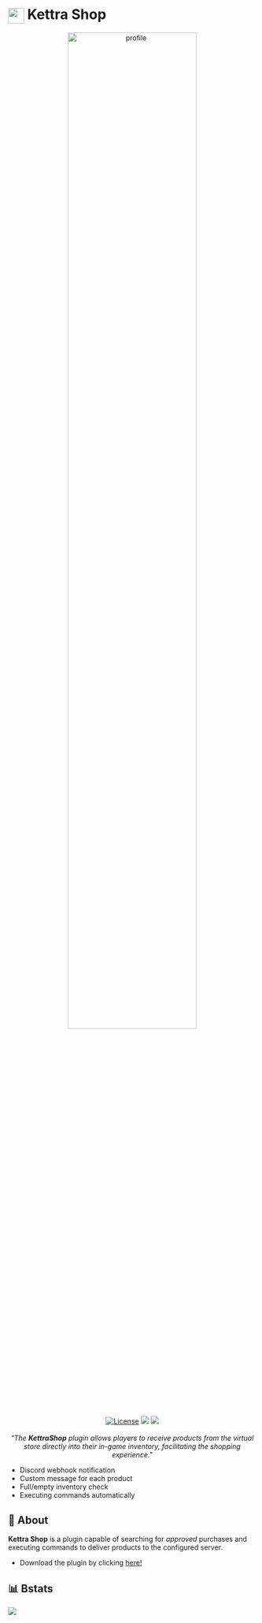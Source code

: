 # <img align="center" src="https://cdn.discordapp.com/attachments/1078405618139922532/1078417147325333565/9037-eyespy.gif" width="32px"> Kettra Shop

<div>
 <p align="center">
  <img alt="profile" src="https://cdn.discordapp.com/attachments/1078405618139922532/1078407637349175396/1677182777554.png" width="72%"  />
  <br>
  <a href="https://opensource.org/licenses/Apache-2.0"><img alt="License" src="https://img.shields.io/badge/License-Apache%202.0-orange.svg"/></a>
  <a href="https://app.codacy.com/gh/sebastianjnuwu/KettraShop/dashboard?utm_source=gh&utm_medium=referral&utm_content=&utm_campaign=Badge_grade"><img src="https://app.codacy.com/project/badge/Grade/c3793767a2cd498da1ae8dea9ebbba3c"/></a>
  <a href="https://discord.gg/NDzFeDp8YE"><img src="https://discordapp.com/api/guilds/893997835412971570/widget.png"></a>
  <br>
  <br>
   <i>"The <b>KettraShop</b> plugin allows players to receive products from the virtual store directly into their in-game inventory, facilitating the shopping experience."</i>
  
   - Discord webhook notification 
   - Custom message for each product 
   - Full/empty inventory check 
   - Executing commands automatically 
</p>
<div>

## 📖 About

 <b>Kettra Shop</b> is a plugin capable of searching for <i>approved</i> purchases and executing commands to deliver products to the configured server.
 
 - Download the plugin by clicking [here!](#)

## 📊 Bstats

![](https://bstats.org/signatures/bukkit/KettraShop.svg)
